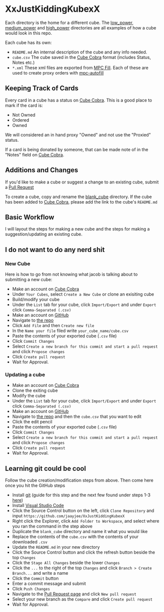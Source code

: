 # XxJustKiddingKubexX
Each directory is the home for a different cube. The [low_power](low_power/README.md), [medium_power](medium_power/README.md) and [high_power](high_power/README.md) directories are all examples of how a cube would look in this repo.

Each cube has its own: 
- `README.md` An internal description of the cube and any info needed.
- `cube.csv` The cube saved in the [Cube Cobra](https://cubecobra.com/dashboard) format (includes Status, Notes etc.)
- `*.xml` These xml files are exported from [MPC Fill](https://mpcfill.com/). Each of these are used to create proxy orders with [mpc-autofill](github.com/chilli-axe/mpc-autofill)

## Keeping Track of Cards
Every card in a cube has a status on [Cube Cobra](https://cubecobra.com/dashboard). This is a good place to mark if the card is:
- Not Owned
- Ordered
- Owned

We will considered an in hand proxy "Owned" and not use the "Proxied" status.

If a card is being donated by someone, that can be made note of in the "Notes" field on [Cube Cobra](https://cubecobra.com/dashboard).

## Additions and Changes
If you'd like to make a cube or suggest a change to an existing cube, submit a [Pull Request](https://docs.github.com/en/pull-requests/collaborating-with-pull-requests/proposing-changes-to-your-work-with-pull-requests/creating-a-pull-request#creating-the-pull-request)

To create a cube, copy and rename the [blank_cube](blank_cube) directory. If the cube has been added to [Cube Cobra](https://cubecobra.com/dashboard), please add the link to the cube's `README.md` 

## Basic Workflow
I will layout the steps for making a new cube and the steps for making a suggestion/updating an existing cube.

## I do not want to do any nerd shit
### New Cube
Here is how to go from not knowing what jacob is talking about to submitting a new cube:

- Make an account on [Cube Cobra](https://cubecobra.com/user/register)
- Under `Your Cubes`, select `Create a New Cube` or clone an exisiting cube
- Build/modify your cube
- Under the `List` tab for your cube, click `Import/Export` and under `Export` click `Comma-Separated (.csv)`
- Make an account on [GitHub](https://github.com/signup)
- Navigate to [the repo](https://github.com/jaayjee/XxJustKiddingKubexX)
- Click `Add File` and then `Create new file`
- In the `Name your file` filed write `your_cube_name/cube.csv`
- Paste the contents of your exported cube (`.csv` file)
- Click `Commit Changes`
- Select `Create a new branch for this commit and start a pull request` and click `Propose changes` 
- Click `Create pull request`
- Wait for Approval.

### Updating a cube
- Make an account on [Cube Cobra](https://cubecobra.com/user/register)
- Clone the exiting cube
- Modify the cube
- Under the `List` tab for your cube, click `Import/Export` and under `Export` click `Comma-Separated (.csv)`
- Make an account on [GitHub](https://github.com/signup)
- Navigate to [the repo](https://github.com/jaayjee/XxJustKiddingKubexX) and then the `cube.csv` that you want to edit
- Click the edit pencil
- Paste the contents of your exported cube (`.csv` file)
- Click `Commit Changes`
- Select `Create a new branch for this commit and start a pull request` and click `Propose changes` 
- Click `Create pull request`
- Wait for Approval.

## Learning git could be cool
Follow the cube creation/modification steps from above. Then come here once you hit the GitHub steps
- Install [git](https://git-scm.com/downloads/win) (guide for this step and the next few found under steps 1-3 [here](https://courses.cs.washington.edu/courses/cse154/21sp/resources/assets/vscode-git-tutorial/windows/index.html#installandsetupvscode))
- Install [Visual Studio Code](https://code.visualstudio.com/)
- Click the Source Control button on the left, click `Clone Repository` and input `https://github.com/jaayjee/XxJustKiddingKubexX`
- Right click the Explorer, click `Add Folder to Workspace`, and select where you ran the command in the step above
- Duplicate the `blank_cube` directory and name it what you would like
- Replace the contents of the `cube.csv` with the contents of your downloaded `.csv`
- Update the `README.md` in your new directory 
- Click the Source Control button and click the refresh button beside the top `Changes`
- Click the `Stage All Changes` beside the lower `Changes`
- Click the `...` to the right of the top `Changes` and click `Branch > Create Branch...` and write a name
- Click the `Commit` button
- Enter a commit message and submit
- Click `Push Changes`
- Navigate to the [Pull Request page](https://github.com/jaayjee/XxJustKiddingKubexX/pulls) and click `New pull request`
- Select your new branch as the `Compare` and click `Create pull request`
- Wait for Approval.